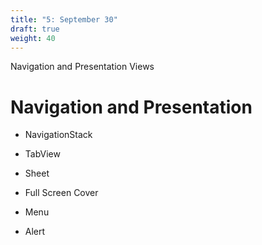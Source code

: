 ```yaml
---
title: "5: September 30"
draft: true
weight: 40
---
```

Navigation and Presentation Views


# Navigation and Presentation

  

- NavigationStack

- TabView

- Sheet

- Full Screen Cover

- Menu

- Alert